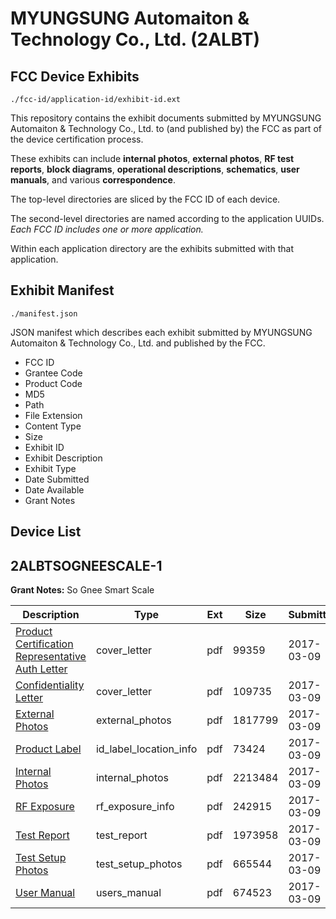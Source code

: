 # MYUNGSUNG Automaiton & Technology Co., Ltd. (2ALBT)
## FCC Device Exhibits

```
./fcc-id/application-id/exhibit-id.ext
```

This repository contains the exhibit documents submitted by MYUNGSUNG Automaiton & Technology Co., Ltd. to (and published by) the FCC as part of the device certification process.

These exhibits can include **internal photos**, **external photos**, **RF test reports**, **block diagrams**, **operational descriptions**, **schematics**, **user manuals**, and various **correspondence**.

The top-level directories are sliced by the FCC ID of each device.

The second-level directories are named according to the application UUIDs. *Each FCC ID includes one or more application.*

Within each application directory are the exhibits submitted with that application. 

## Exhibit Manifest

```
./manifest.json
```

JSON manifest which describes each exhibit submitted by MYUNGSUNG Automaiton & Technology Co., Ltd. and published by the FCC.

- FCC ID
- Grantee Code
- Product Code
- MD5
- Path
- File Extension
- Content Type
- Size
- Exhibit ID
- Exhibit Description
- Exhibit Type
- Date Submitted
- Date Available
- Grant Notes

## Device List
## 2ALBTSOGNEESCALE-1
**Grant Notes:** So Gnee Smart Scale

| Description | Type | Ext | Size | Submitted | Available |
| ----------- | ---- | --- | ---- | --------- | --------- |
| [Product Certification Representative Auth Letter](2ALBTSOGNEESCALE-1/257e591261d27a9d6b4624d3a2ffdffd/3310454.pdf) | cover_letter | pdf | 99359 | 2017-03-09 | 2017-03-09 |
| [Confidentiality Letter](2ALBTSOGNEESCALE-1/257e591261d27a9d6b4624d3a2ffdffd/3310455.pdf) | cover_letter | pdf | 109735 | 2017-03-09 | 2017-03-09 |
| [External Photos](2ALBTSOGNEESCALE-1/257e591261d27a9d6b4624d3a2ffdffd/3310196.pdf) | external_photos | pdf | 1817799 | 2017-03-09 | 2017-09-05 |
| [Product Label](2ALBTSOGNEESCALE-1/257e591261d27a9d6b4624d3a2ffdffd/3310208.pdf) | id_label_location_info | pdf | 73424 | 2017-03-09 | 2017-03-09 |
| [Internal Photos](2ALBTSOGNEESCALE-1/257e591261d27a9d6b4624d3a2ffdffd/3310199.pdf) | internal_photos | pdf | 2213484 | 2017-03-09 | 2017-09-05 |
| [RF Exposure](2ALBTSOGNEESCALE-1/257e591261d27a9d6b4624d3a2ffdffd/3310194.pdf) | rf_exposure_info | pdf | 242915 | 2017-03-09 | 2017-03-09 |
| [Test Report](2ALBTSOGNEESCALE-1/257e591261d27a9d6b4624d3a2ffdffd/3310190.pdf) | test_report | pdf | 1973958 | 2017-03-09 | 2017-03-09 |
| [Test Setup Photos](2ALBTSOGNEESCALE-1/257e591261d27a9d6b4624d3a2ffdffd/3310205.pdf) | test_setup_photos | pdf | 665544 | 2017-03-09 | 2017-09-05 |
| [User Manual](2ALBTSOGNEESCALE-1/257e591261d27a9d6b4624d3a2ffdffd/3310203.pdf) | users_manual | pdf | 674523 | 2017-03-09 | 2017-09-05 |

